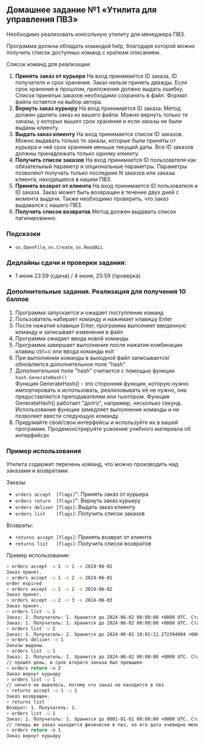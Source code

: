 ## Домашнее задание №1 «Утилита для управления ПВЗ»
Необходимо реализовать консольную утилиту для менеджера ПВЗ.

Программа должна обладать командой help, благодаря которой можно получить список доступных команд с кратким описанием.

Список команд для реализации:

1. **Принять заказ от курьера**
   На вход принимается ID заказа, ID получателя и срок хранения. Заказ нельзя принять дважды. Если срок хранения в прошлом, приложение должно выдать ошибку. Список принятых заказов необходимо сохранять в файл. Формат файла остается на выбор автора.
2. **Вернуть заказ курьеру**
   На вход принимается ID заказа. Метод должен удалять заказ из вашего файла. Можно вернуть только те заказы, у которых вышел срок хранения и если заказы не были выданы клиенту.
3. **Выдать заказ клиенту**
   На вход принимается список ID заказов. Можно выдавать только те заказы, которые были приняты от курьера и чей срок хранения меньше текущей даты. Все ID заказов должны принадлежать только одному клиенту.
4. **Получить список заказов**
   На вход принимается ID пользователя как обязательный параметр и опциональные параметры.
   Параметры позволяют получать только последние N заказов или заказы клиента, находящиеся в нашем ПВЗ.
5. **Принять возврат от клиента**
   На вход принимается ID пользователя и ID заказа. Заказ может быть возвращен в течение двух дней с момента выдачи. Также необходимо проверить, что заказ выдавался с нашего ПВЗ.
6. **Получить список возвратов**
   Метод должен выдавать список пагинированно.


### Подсказки
- `os.OpenFile`, `os.Create`, `os.ReadALL`

### Дедлайны сдачи и проверки задания:
- 1 июня 23:59 (сдача) / 4 июня, 23:59 (проверка)

### Дополнительные задания. Реализация для получения 10 баллов

1. Программа запускается и ожидает поступление команд
2. Пользователь набирает команду и нажимает клавишу Enter
3. После нажатия клавиши Enter, программа выполняет введенную команду и записывает изменения в файл
4. Программа ожидает ввода новой команды
5. Программа завершает выполнение после нажатия комбинации клавиш ctrl+c или ввода команды exit
6. При выполнении команды в выходной файл записывается/обновляется дополнительное поле "hash"
7. Дополнительное поле "hash" считается с помощью функции `hash.GenerateHash()`  
   Функция GenerateHash() - это сторонняя функция, которую нужно импортировать и использовать, реализовывать её не нужно, она предоставляется преподавателям или тьютором.
   Функция GenerateHash() работает "долго", например, несколько секунд. Использование функции замедляет выполнение команды и не позволяет ввести следующую команду.
8. Придумайте свой/свои интерфейсы и используйте их в вашей программе. Продемонстрируйте усвоение учебного материала об интерфейсах

### Пример использования

Утилита содержит перечень команд, что можно производить над заказами и возвратами.

Заказы:
  - `orders accept  [flags]`": Принять заказ от курьера
  - `orders return  [flags]`": Вернуть заказ курьеру
  - `orders deliver [flags]`: Выдать заказ клиенту
  - `orders list    [flags]`: Получить список заказов
	
Возвраты:
  - `returns accept [flags]`: Принять возврат от клиента
  - `returns list   [flags]`: Получить список возвратов

Пример использования:
```sh
> orders accept -u 1 -o 1 -e 2024-06-02
Заказ принят.
> orders accept -u 1 -o 2 -e 2024-06-01
order expired
> orders accept -u 1 -o 2 -e 2024-06-02
Заказ принят.
> orders accept -u 2 -o 3 -e 2024-06-03
Заказ принят.
> orders list -u 1 
Заказ: 2. Получатель: 1. Хранится до 2024-06-02 00:00:00 +0000 UTC. Статус: Принят
Заказ: 1. Получатель: 1. Хранится до 2024-06-02 00:00:00 +0000 UTC. Статус: Принят
> orders list -u 2
Заказ: 3. Получатель: 2. Хранится до 2024-06-02 10:02:12.272394004 +0000 UTC. Статус: Принят
> orders deliver -o 1
Заказы выданы.
> orders list -u 1
Заказ: 2. Получатель: 1. Хранится до 2024-06-02 00:00:00 +0000 UTC. Статус: Принят
// прошёл день, и срок второго заказа был превышен
> orders return -o 2
Заказ вернут курьеру
> orders list -u 1
// ничего не вывелось, потому что заказ не находится в пвз
> returns accept -o 1 -u 1
Заказ возвращен.
> returns list
Возврат: 1. Получатель: 1.
> orders list -u 1
Заказ: 1. Получатель: 1. Хранится до 0001-01-01 00:00:00 +0000 UTC. Статус: Возвращен
// теперь же заказ находится физически в пвз, но его дата очевидно меньше текущей, чтобы можно было отдать курьеру
> orders return -o 1
Заказ вернут курьеру
```